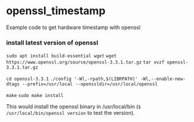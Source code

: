 # openssl_timestamp
Example code to get hardware timestamp with openssl

### install latest version of openssl
`sudo apt install build-essential wget`
`wget https://www.openssl.org/source/openssl-3.3.1.tar.gz`
`tar xvzf openssl-3.3.1.tar.gz`

`cd openssl-3.3.1`
`./config '-Wl,-rpath,$(LIBRPATH)' -Wl,--enable-new-dtags --prefix=/usr/local --openssldir=/usr/local/openssl`

`make`
`sudo make install`

This would install the openssl binary in /usr/local/bin (`$ /usr/local/bin/openssl version` to test the version).
